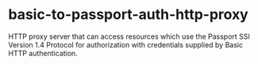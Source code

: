 # basic-to-passport-auth-http-proxy

HTTP proxy server that can access resources which use the Passport SSI Version 1.4 Protocol for authorization with
credentials supplied by Basic HTTP authentication.
